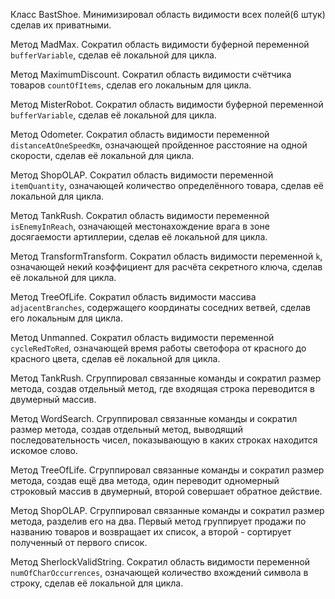 Класс BastShoe. Минимизировал область видимости всех полей(6 штук) сделав их приватными.

Метод MadMax. Сократил область видимости буферной переменной `bufferVariable`, сделав её локальной для цикла.

Метод MaximumDiscount. Сократил область видимости счётчика товаров `countOfItems`, сделав его локальным для цикла.

Метод MisterRobot. Сократил область видимости буферной переменной `bufferVariable`, сделав её локальной для цикла.

Метод Odometer. Сократил область видимости переменной `distanceAtOneSpeedKm`, означающей пройденное расстояние на одной скорости, сделав её локальной для цикла.

Метод ShopOLAP. Сократил область видимости переменной `itemQuantity`, означающей количество определённого товара, сделав её локальной для цикла.

Метод TankRush. Сократил область видимости переменной `isEnemyInReach`, означающей местонахождение врага в зоне досягаемости артиллерии, сделав её локальной для цикла.

Метод TransformTransform. Сократил область видимости переменной `k`, означающей некий коэффициент для расчёта секретного ключа, сделав её локальной для цикла.

Метод TreeOfLife. Сократил область видимости массива `adjacentBranches`, содержащего координаты соседних ветвей, сделав его локальным для цикла.

Метод Unmanned. Сократил область видимости переменной `cycleRedToRed`, означающей время работы светофора от красного до красного цвета, сделав её локальной для цикла.

Метод TankRush. Сгруппировал связанные команды и сократил размер метода, создав отдельный метод, где  входящая строка переводится в двумерный массив.

Метод WordSearch. Сгруппировал связанные команды и сократил размер метода, создав отдельный метод, выводящий последовательность чисел, показывающую в каких строках находится искомое слово.

Метод TreeOfLife. Сгруппировал связанные команды и сократил размер метода, создав ещё два метода, один переводит одномерный строковый массив в двумерный, второй совершает обратное действие.

Метод ShopOLAP. Сгруппировал связанные команды и сократил размер метода, разделив его на два. Первый метод группирует продажи по названию товаров и возвращает их список, а второй - сортирует полученный от первого список.

Метод SherlockValidString.  Сократил область видимости переменной `numOfCharOccurrences`, означающей количество вхождений символа в строку, сделав её локальной для цикла.